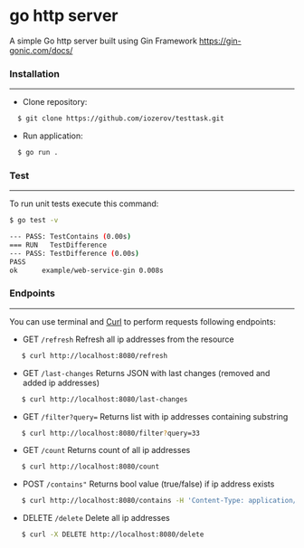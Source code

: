 # go http server
A simple Go http server built using Gin Framework https://gin-gonic.com/docs/

### Installation
-----------------
 - Clone repository:
  ```bash
    $ git clone https://github.com/iozerov/testtask.git
  ```
 - Run application:
  ```bash
    $ go run .
  ```

### Test
--------
To run unit tests execute this command:
```bash
$ go test -v

--- PASS: TestContains (0.00s)
=== RUN   TestDifference
--- PASS: TestDifference (0.00s)
PASS
ok      example/web-service-gin 0.008s
```

### Endpoints
-------------
You can use terminal and [Curl](https://curl.se/) to perform requests following endpoints:
 - GET `/refresh`
 Refresh all ip addresses from the resource
 ```bash
    $ curl http://localhost:8080/refresh
 ```
 - GET `/last-changes`
 Returns JSON with last changes (removed and added ip addresses)
 ```bash
    $ curl http://localhost:8080/last-changes
 ```
 - GET `/filter?query=`
  Returns list with ip addresses containing substring
 ```bash
    $ curl http://localhost:8080/filter?query=33
 ```
 - GET `/count`
 Returns count of all ip addresses
 ```bash
    $ curl http://localhost:8080/count
 ```
 - POST `/contains"`
 Returns bool value (true/false) if ip address exists
 ```bash
    $ curl http://localhost:8080/contains -H 'Content-Type: application/json' -d '{"ip_address": "74.82.204.124"}'
 ```
- DELETE `/delete`
 Delete all ip addresses
 ```bash
    $ curl -X DELETE http://localhost:8080/delete
 ```

